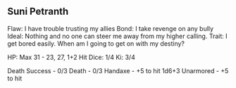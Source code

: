 ## Suni Petranth

Flaw: I have trouble trusting my allies
Bond: I take revenge on any bully
Ideal: Nothing and no one can steer me away from my higher calling.
Trait: I get bored easily. When am I going to get on with my destiny?

HP: Max 31 - 23,  27, 1+2
Hit Dice: 1/4
Ki: 3/4

Death
Success - 0/3
Death - 0/3
Handaxe -  +5 to hit 1d6+3
Unarmored - +5 to hit

